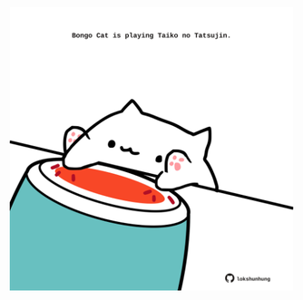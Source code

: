 <!-- built at 01/09/2025, 18:00:35 UTC -->
<p align="center">
  <img width="500" height="500" src="./ReadmeImage.svg">
</p>

